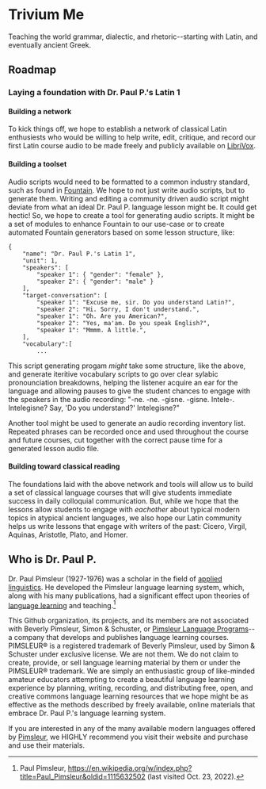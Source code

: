 # Trivium Me

Teaching the world grammar, dialectic, and rhetoric--starting with Latin, and eventually ancient Greek.

## Roadmap

### Laying a foundation with Dr. Paul P.'s Latin 1

#### Building a network

To kick things off, we hope to establish a network of classical Latin enthusiests who would be willing to help write, edit, critique, and record our first Latin course audio to be made freely and publicly available on [LibriVox](https://librivox.org/pages/volunteer-for-librivox/).

#### Building a toolset

Audio scripts would need to be formatted to a common industry standard, such as found in [Fountain](https://fountain.io/). We hope to not just write audio scripts, but to generate them. Writing and editing a community driven audio script might deviate from what an ideal Dr. Paul P. language lesson might be. It could get hectic! So, we hope to create a tool for generating audio scripts. It might be a set of modules to enhance Fountain to our use-case or to create automated Fountain generators based on some lesson structure, like:

```
{
    "name": "Dr. Paul P.'s Latin 1",
    "unit": 1,
    "speakers": [
        "speaker 1": { "gender": "female" },
        "speaker 2": { "gender": "male" }
    ],
    "target-conversation": [
        "speaker 1": "Excuse me, sir. Do you understand Latin?",
        "speaker 2": "Hi. Sorry, I don't understand.",
        "speaker 1": "Oh. Are you American?",
        "speaker 2": "Yes, ma'am. Do you speak English?",
        "speaker 1": "Mmmm. A little.",
    ],
    "vocabulary":[
        ...
```

This script generating progam _might_ take some structure, like the above, and generate iteritive vocabulary scripts to go over clear sylabic pronounciation breakdowns, helping the listener acquire an ear for the language and allowing pauses to give the student chances to engage with the speakers in the audio recording: "-ne. -ne. -gisne. -gisne. Intele-. Intelegisne? Say, 'Do you understand?' Intelegisne?"

Another tool might be used to generate an audio recording inventory list. Repeated phrases can be recorded once and used throughout the course and future courses, cut together with the correct pause time for a generated lesson audio file.

#### Building toward classical reading

The foundations laid with the above network and tools will allow us to build a set of classical language courses that will give students immediate success in daily colloquial communication. But, while we hope that the lessons allow students to engage with _eachother_ about typical modern topics in atypical ancient languages, we also hope our Latin community helps us write lessons that engage with writers of the past: Cicero, Virgil, Aquinas, Aristotle, Plato, and Homer.

## Who is Dr. Paul P.

Dr. Paul Pimsleur (1927-1976) was a scholar in the field of [applied linguistics](https://en.wikipedia.org/wiki/Applied_linguistics). He developed the Pimsleur language learning system, which, along with his many publications, had a significant effect upon theories of [language learning](https://en.wikipedia.org/wiki/Language_learning) and teaching.[^1]

This Github organization, its projects, and its members are not associated with Beverly Pimsleur, Simon & Schuster, or [Pimsleur Language Programs](https://en.wikipedia.org/wiki/Pimsleur_Language_Programs)--a company that develops and publishes language learning courses. PIMSLEUR® is a registered trademark of Beverly Pimsleur, used by Simon & Schuster under exclusive license. We are not them. We do not claim to create, provide, or sell language learning material by them or under the PIMSLEUR® trademark. We are simply an enthusiastic group of like-minded amateur educators attempting to create a beautiful language learning experience by planning, writing, recording, and distributing free, open, and creative commons language learning resources that we hope might be as effective as the methods described by freely available, online materials that embrace Dr. Paul P.'s language learning system.

If you are interested in any of the many available modern languages offered by [Pimsleur](https://www.pimsleur.com/), we HIGHLY recommend you visit their website and purchase and use their materials.

[^1]: Paul Pimsleur, https://en.wikipedia.org/w/index.php?title=Paul_Pimsleur&oldid=1115632502 (last visited Oct. 23, 2022).
